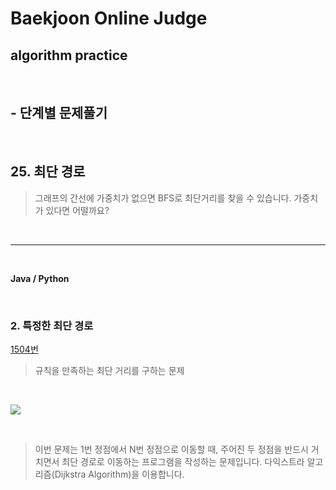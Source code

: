 # Baekjoon Online Judge

## algorithm practice
<br>

## - 단계별 문제풀기
<br>

## 25. 최단 경로

> 그래프의 간선에 가중치가 없으면 BFS로 최단거리를 찾을 수 있습니다. 가중치가 있다면 어떨까요?

<br>

---

<br>

**Java / Python**

<br>

### 2. 특정한 최단 경로
[1504번](https://www.acmicpc.net/problem/1504) 
> 규칙을 만족하는 최단 거리를 구하는 문제

<br>

![](https://images.velog.io/images/jini_eun/post/6b012e35-e59a-4c10-a9cb-54bba172bd50/image.png)

<br>

> 이번 문제는 1번 정점에서 N번 정점으로 이동할 때, 주어진 두 정점을 반드시 거치면서 최단 경로로 이동하는 프로그램을 작성하는 문제입니다. 
다익스트라 알고리즘(Dijkstra Algorithm)을 이용합니다.
